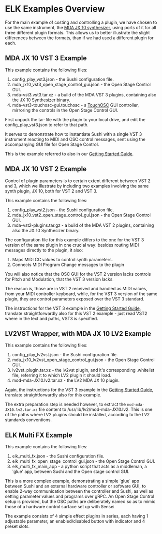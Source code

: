 # ELK Examples Overview

For the main example of costing and controlling a plugin, we have chosen to use the same instrument, the [MDA JX 10 synthesizer](https://sourceforge.net/projects/mda-vst/), using ports of it for all three different plugin formats. This allows us to better illustrate the slight differences between the formats, than if we had used a different plugin for each.

## MDA JX 10 VST 3 Example

This example contains the following files:

1. config_play_vst3.json - the Sushi configuration file.
2. mda_jx10_vst3_open_stage_control_gui.json - the Open Stage Control GUI.
3. mda-vst3.vst3.tar.xz - a build of the MDA VST 3 plugins, containing also the JX 10 Synthesizer binary.
4. mda-vst3-touchosc-gui.touchosc - a [TouchOSC](https://hexler.net/products/touchosc) GUI controller, mirroring the controls in the Open Stage Control GUI.

First unpack the tar-file with the plugin to your local drive, and edit the config_play_vst3.json to refer to that path.

It serves to demonstrate how to instantiate Sushi with a single VST 3 instrument reacting to MIDI and OSC control messages, sent using the accompanying GUI file for Open Stage Control.

This is the example referred to also in our [Getting Started Guide](getting_started_with_development_kit.md).

## MDA JX 10 VST 2 Example

Control of plugin parameters is to certain extent different between VST 2 and 3, which we illustrate by including two examples involving the same synth plugin, JX 10, both for VST 2 and VST 3.

This example contains the following files:

1. config_play_vst2.json - the Sushi configuration file.
2. mda_jx10_vst2_open_stage_control_gui.json - the Open Stage Control GUI.
3. mda-vst2-plugins.tar.gz - a build of the MDA VST 2 plugins, containing also the JX 10 Synthesizer binary.

The configuration file for this example differs to the one for the VST 3 version of the same plugin in one crucial way: besides routing MIDI messages directly to the plugin, it also:

1. Maps MIDI CC values to control synth parameters.
2. Connects MIDI Program Change messages to the plugin

You will also notice that the OSC GUI for the VST 2 version lacks controls for Pitch and Modulation, that the VST 3 version lacks.

The reason is, those are in VST 2 received and handled as MIDI values, from your MIDI controller keyboard, while, for the VST 3 version of the same plugin, they are control parameters exposed over the VST 3 standard.

The instructions for the VST 3 example in the [Getting Started Guide](getting_started_with_development_kit.md), translate straightforwardly also for this VST 2 example - just read VST2 where in the text and paths, VST3 is specified.

## LV2VST Wrapper, with MDA JX 10 LV2 Example

This example contains the following files:

1. config_play_lv2vst.json - the Sushi configuration file.
2. mda_jx10_lv2vst_open_stage_control_gui.json - the Open Stage Control GUI.
3. lv2vst_plugin.tar.xz - the lv2vst plugin, and it's corresponding .whitelist file, referring it to which LV2 plugin it should load.
4. mod-mda-JX10.lv2.tar.xz - the LV2 MDA JX 10 plugin.

Again, the instructions for the VST 3 example in the [Getting Started Guide](getting_started_with_development_kit.md), translate straightforwardly also for this example.

The extra preparation step is needed however, to extract the `mod-mda-JX10.lv2.tar.xz` file content to /usr/lib/lv2/mod-mda-JX10.lv2. This is one of the paths where LV2 plugins should be installed, according to the LV2 standards conventions.

## ELK Multi FX Example

This example contains the following files:

1. elk_multi_fx.json - the Sushi configuration file.
2. elk_multi_fx_open_stage_control_gui.json - the Open Stage Control GUI.
3. elk_multi_fx_main_app - a python script that acts as a middleman, a 'glue' app, between Sushi and the Open stage control GUI.

This is a more complex example, demonstrating a simple 'glue' app between Sushi and an external hardware controller or software GUI, to enable 2-way communication between the controller and Sushi, as well as setting parameter values and programs over gRPC. An Open Stage Control setup is provided, but the OSC paths are deliberately named so as to mimic those of a hardware control surface set up with Sensei.

The example consists of 4 simple effect plugins in series, each having 1 adjustable parameter, an enabled/disabled button with indicator and 4 preset slots.
